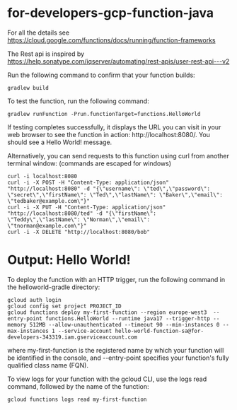 # for-developers-gcp-function-java

For all the details see https://cloud.google.com/functions/docs/running/function-frameworks

The Rest api is inspired by https://help.sonatype.com/iqserver/automating/rest-apis/user-rest-api---v2



Run the following command to confirm that your function builds:
```
gradlew build
```

To test the function, run the following command:
```
gradlew runFunction -Prun.functionTarget=functions.HelloWorld
```

If testing completes successfully, it displays the URL you can visit in your web browser to see the function in action: http://localhost:8080/. You should see a Hello World! message.

Alternatively, you can send requests to this function using curl from another terminal window: (commands are escaped for windows)
```
curl -i localhost:8080
curl -i -X POST -H "Content-Type: application/json" "http://localhost:8080" -d "{\"username\": \"ted\",\"password\": \"secret\",\"firstName\": \"Ted\",\"lastName\": \"Baker\",\"email\": \"tedbaker@example.com\"}"
curl -i -X PUT -H "Content-Type: application/json" "http://localhost:8080/ted" -d "{\"firstName\": \"Teddy\",\"lastName\": \"Norman\",\"email\": \"tnorman@example.com\"}"
curl -i -X DELETE "http://localhost:8080/bob"

```
# Output: Hello World!

To deploy the function with an HTTP trigger, run the following command in the helloworld-gradle directory:
```
gcloud auth login
gcloud config set project PROJECT_ID
gcloud functions deploy my-first-function --region europe-west3  --entry-point functions.HelloWorld --runtime java17 --trigger-http --memory 512MB --allow-unauthenticated --timeout 90 --min-instances 0 --max-instances 1 --service-account hello-world-function-sa@for-developers-343319.iam.gserviceaccount.com
```
where my-first-function is the registered name by which your function will be identified in the console, and --entry-point specifies your function's fully qualified class name (FQN).

To view logs for your function with the gcloud CLI, use the logs read command, followed by the name of the function:
```
gcloud functions logs read my-first-function
```

